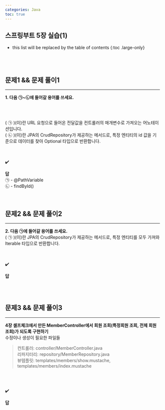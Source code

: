 ```yaml
---
categories: Java
toc: true
---
```


## 스프링부트 5장 실습(1)
* this list will be replaced by the table of contents
{:toc .large-only}
  <br> 
  <br>
  <br>
  <br>

## 문제1 && 문제 풀이1
___
**1. 다음 ㉠~㉡에 들어갈 용어를 쓰세요.**

<br>
<br>

(  ㉠  )(이)란 URL 요청으로 들어온 전달값을 컨트롤러의 매개변수로 가져오는 어노테이션입니다.
<br>
(  ㉡  )(이)란 JPA의 CrudRepository가 제공하는 메서드로, 특정 엔티티의 id 값을 기준으로 데이터를 찾아 Optional 타입으로 반환합니다.
<br>
​<br>
<br>

✔️
<br>

**답**
<br>
㉠ - @PathVariable <br>
㉡ - findById() <br>
<br>
<br>

## 문제2 && 문제 풀이2
___
**2. 다음 ㉠에 들어갈 용어를 쓰세요.**
<br>
(  ㉠  )(이)란 JPA의 CrudRepository가 제공하는 메서드로, 특정 엔티티를 모두 가져와 Iterable 타입으로 반환합니다.
<br>
<br>
<br>

✔️
<br>

**답**
<br>

<br>
<br>

## 문제3 && 문제 풀이3
___
**4장 셀프체크에서 만든 MemberController에서 회원 조회(특정회원 조회, 전체 회원 조회)가 되도록 구현하기**
<br>
수정이나 생성이 필요한 파일들
<br>

> 컨트롤러: controller/MemberController.java <br>
> 리파지터리: repository/MemberRepository.java <br>
> 뷰템플릿: templates/members/show.mustache, templates/members/index.mustache <br>


<br>
<br>

✔️
<br>

**답**
<br>

<br>
<br>



